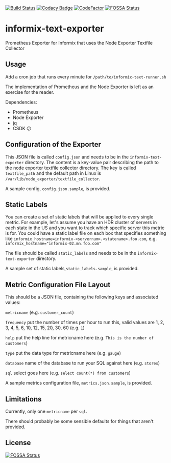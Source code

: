 [![Build Status](https://travis-ci.com/SpokeyWheeler/informix-text-exporter.svg?branch=master)](https://travis-ci.com/SpokeyWheeler/informix-text-exporter)
[![Codacy Badge](https://api.codacy.com/project/badge/Grade/ec2e7836d9434c20ba62b4930e866f94)](https://www.codacy.com/manual/Zinaida/informix-text-exporter?utm_source=github.com&amp;utm_medium=referral&amp;utm_content=SpokeyWheeler/informix-text-exporter&amp;utm_campaign=Badge_Grade)
[![CodeFactor](https://www.codefactor.io/repository/github/spokeywheeler/informix-text-exporter/badge)](https://www.codefactor.io/repository/github/spokeywheeler/informix-text-exporter)
[![FOSSA Status](https://app.fossa.io/api/projects/git%2Bgithub.com%2FSpokeyWheeler%2Finformix-text-exporter.svg?type=shield)](https://app.fossa.io/projects/git%2Bgithub.com%2FSpokeyWheeler%2Finformix-text-exporter?ref=badge_shield)

# informix-text-exporter

Prometheus Exporter for Informix that uses the Node Exporter Textfile Collector

## Usage

Add a cron job that runs every minute for `/path/to/informix-text-runner.sh`

The implementation of Prometheus and the Node Exporter is left as an exercise
for the reader.

Dependencies:

* Prometheus
* Node Exporter
* jq
* CSDK 😕

## Configuration of the Exporter

This JSON file is called `config.json` and needs to be in the
`informix-text-exporter` directory. The content is a key-value pair describing
the path to the node exporter textfile collector directory. The key is called
`textfile_path` and the default path in Linux is `/var/lib/node_exporter/textfile_collector`.

A sample config, `config.json.sample`, is provided.

## Static Labels

You can create a set of static labels that will be applied to every single
metric. For example, let's assume you have an HDR cluster of servers in each
state in the US and you want to track which specific server this metric is for.
You could have a static label file on each box that specifies something
like `informix_hostname=informix-<servernum>.<statename>.foo.com`, e.g.
`informix_hostname="informix-02.mn.foo.com"`

The file should be called `static_labels` and needs to be in the
`informix-text-exporter` directory.

A sample set of static labels,`static_labels.sample`, is provided.

## Metric Configuration File Layout

This should be a JSON file, containing the following keys and associated values:

`metricname` (e.g. `customer_count`)

`frequency` put the number of times per hour to run this, valid values are 1, 2, 3, 4, 5, 6, 10, 12, 15, 20, 30, 60 (e.g. `1`)

`help` put the help line for metricname here (e.g. `This is the number of customers`)

`type` put the data type for metricname here (e.g. `gauge`)

`database` name of the database to run your SQL against here (e.g. `stores`)

`sql` select goes here (e.g. `select count(*) from customers`)

A sample metrics configuration file, `metrics.json.sample`, is provided.

## Limitations

Currently, only one `metricname` per `sql`.

There should probably be some sensible defaults for things that aren't provided.


## License
[![FOSSA Status](https://app.fossa.io/api/projects/git%2Bgithub.com%2FSpokeyWheeler%2Finformix-text-exporter.svg?type=large)](https://app.fossa.io/projects/git%2Bgithub.com%2FSpokeyWheeler%2Finformix-text-exporter?ref=badge_large)